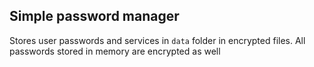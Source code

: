 ## Simple password manager
Stores user passwords and services in `data` folder in encrypted files. All passwords stored in memory are encrypted as well
